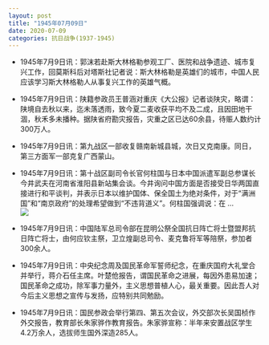 ```yaml
---
layout: post
title: "1945年07月09日"
date: 2020-07-09
categories: 抗日战争(1937-1945)
---
```


<meta name="referrer" content="no-referrer" />

- 1945年7月9日讯：郭沫若赴斯大林格勒参观工厂、医院和战争遗迹、城市复兴工作，回莫斯科后对塔斯社记者说：斯大林格勒是英雄们的城市，中国人民应该学习斯大林格勒人从事复兴工作的英雄气概。 

- 1945年7月9日讯：陕籍参政员王普涵对重庆《大公报》记者谈陕灾，略谓：陕境自去秋以来，迄未落透雨，致今夏二麦收获平均不及二成，且因田地干涸，秋禾多未播种。据陕省府勘灾报告，灾重之区已达60余县，待赈人数约计300万人。 

- 1945年7月9日讯：第九战区一部收复赣南新城县城，次日又克南康。同日，第三方面军一部克复广西蒙山。 

- 1945年7月9日讯：第十战区副司令长官何柱国与日本中国派遣军副总参谋长今井武夫在河南省淮阳县新站集会谈。今井询问中国方面是否接受日华两国直接进行和平谈判，并表示日本以维护国体、保全国土为绝对条件，对于“满洲国”和“南京政府”的处理希望做到“不违背道义”。何柱国强调说：在 ... <br/><img src="https://wx3.sinaimg.cn/large/aca367d8ly1ggkvkd9j5rj20c80cwglr.jpg" />

- 1945年7月9日讯：中国陆军总司令部在昆明公祭全国抗日阵亡将士暨盟邦抗日阵亡将士，由何应钦主祭，卫立煌副总司令、麦克鲁将军等陪祭，参加者300余人。 

- 1945年7月9日讯：中央纪念周及国民革命军誓师纪念，在重庆国府大礼堂合并举行，蒋介石任主席。叶楚伧报告，谓国民革命之进展，每因外患易加速；国民革命之成功，除军事力量外，主义思想普植人心，最关重要。因此吾人对今后主义思想之宣传与发扬，应特别共同勉励。 

- 1945年7月9日讯：国民参政会举行第四、第五次会议，外交部次长吴国桢作外交报告，教育部长朱家骅作教育报告。朱家骅宣称：半年来安置战区学生4.2万余人，选拔师生国外深造285人。 

